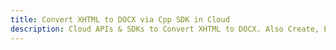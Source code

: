 ---title: Convert XHTML to DOCX via Cpp SDK in Clouddescription: Cloud APIs & SDKs to Convert XHTML to DOCX. Also Create, Edit & Render Microsoft Word & OpenOffice documents in the Cloud.---